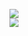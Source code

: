 [![](https://img.shields.io/badge/Made%20With-Github%20Spray-lightgrey.svg?style=for-the-badge&logo=github)](https://github.com/Annihil/github-spray#30705)  
[![](https://i.imgur.com/2DrTn0Z.gif)](https://github.com/Annihil/github-spray)